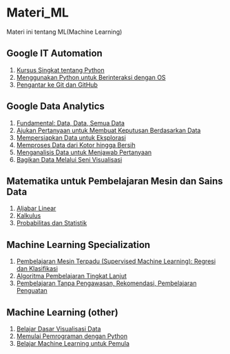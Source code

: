 # Materi_ML
Materi ini tentang ML(Machine Learning)

## Google IT Automation
1. [Kursus Singkat tentang Python]()
2. [Menggunakan Python untuk Berinteraksi dengan OS]()
3. [Pengantar ke Git dan GitHub]()

## Google Data Analytics
1. [Fundamental: Data, Data, Semua Data]()
2. [Ajukan Pertanyaan untuk Membuat Keputusan Berdasarkan Data]()
3. [Mempersiapkan Data untuk Eksplorasi]()
4. [Memproses Data dari Kotor hingga Bersih]()
5. [Menganalisis Data untuk Menjawab Pertanyaan]()
6. [Bagikan Data Melalui Seni Visualisasi]()

## Matematika untuk Pembelajaran Mesin dan Sains Data
1. [Aljabar Linear]()
2. [Kalkulus]()
3. [Probabilitas dan Statistik]()

## Machine Learning Specialization
1. [Pembelajaran Mesin Terpadu (Supervised Machine Learning): Regresi dan Klasifikasi]()
2. [Algoritma Pembelajaran Tingkat Lanjut]()
3. [Pembelajaran Tanpa Pengawasan, Rekomendasi, Pembelajaran Penguatan]()

## Machine Learning (other)
1. [Belajar Dasar Visualisasi Data]()
2. [Memulai Pemrograman dengan Python]()
3. [Belajar Machine Learning untuk Pemula]()